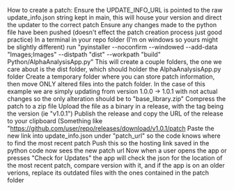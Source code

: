 How to create a patch:
Ensure the UPDATE_INFO_URL is pointed to the raw update_info.json string kept in main, this will house your version and direct the updater to the correct patch
Ensure any changes made to the python file have been pushed (doesn't effect the patch creation process just good practice)
In a terminal in your repo folder (I'm on windows so yours might be slightly different) run "pyinstaller --noconfirm --windowed --add-data "Images;Images" --distpath "dist" --workpath "build" Python/AlphaAnalysisApp.py"
This will create a couple folders, the one we care about is the dist folder, which should holder the AlphaAnalysisApp.py folder
Create a temporary folder where you can store patch information, then move ONLY altered files into the patch folder. In the case of this example we are simply updating from version 1.0.0 -> 1.0.1 with not actual changes so the only alteration should be to "base_library.zip"
Compress the patch to a zip file
Upload the file as a binary in a release, with the tag being the version (ie "v1.0.1")
Publish the release and copy the URL of the release to your clipboard (Something like "https://github.com/user/repo/releases/download/v1.0.1/patch
Paste the new link into update_info.json under "patch_url" so the code knows where to find the most recent patch
Push this so the hosting link saved in the python code now sees the new patch url
Now when a user opens the app or presses "Check for Updates" the app will check the json for the location of the most recent patch, compare version with it, and if the app is on an older verions, replace its outdated files with the ones contained in the patch folder

